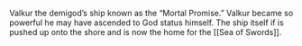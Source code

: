 Valkur the demigod’s ship known as the “Mortal Promise.” Valkur became so powerful he may have ascended to God status himself. The ship itself if is pushed up onto the shore and is now the home for the [[Sea of Swords]].